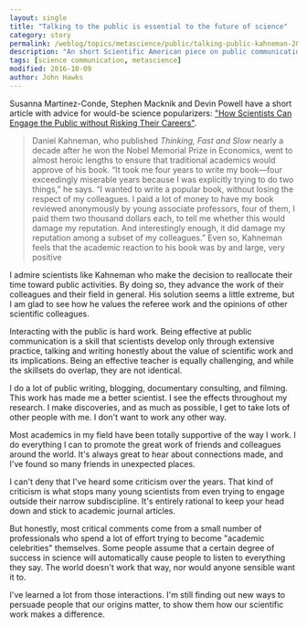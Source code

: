 ```yaml
---
layout: single
title: "Talking to the public is essential to the future of science"
category: story
permalink: /weblog/topics/metascience/public/talking-public-kahneman-2016.html
description: "An short Scientific American piece on public communication of science gets me thinking about my own experience."
tags: [science communication, metascience]
modified: 2016-10-09
author: John Hawks
---
```



Susanna Martinez-Conde, Stephen Macknik and Devin Powell have a short article with advice for would-be science popularizers: <a href="https://www.scientificamerican.com/article/survey-how-scientists-can-engage-the-public-without-risking-their-careers/">"How Scientists Can Engage the Public without Risking Their Careers"</a>.

<blockquote>Daniel Kahneman, who published <em>Thinking, Fast and Slow</em> nearly a decade after he won the Nobel Memorial Prize in Economics, went to almost heroic lengths to ensure that traditional academics would approve of his book. “It took me four years to write my book—four exceedingly miserable years because I was explicitly trying to do two things,” he says. “I wanted to write a popular book, without losing the respect of my colleagues. I paid a lot of money to have my book reviewed anonymously by young associate professors, four of them, I paid them two thousand dollars each, to tell me whether this would damage my reputation. And interestingly enough, it did damage my reputation among a subset of my colleagues.” Even so, Kahneman feels that the academic reaction to his book was by and large, very positive</blockquote>

I admire scientists like Kahneman who make the decision to reallocate their time toward public activities. By doing so, they advance the work of their colleagues and their field in general. His solution seems a little extreme, but I am glad to see how he values the referee work and the opinions of other scientific colleagues.

Interacting with the public is hard work. Being effective at public communication is a skill that scientists develop only through extensive practice, talking and writing honestly about the value of scientific work and its implications. Being an effective teacher is equally challenging, and while the skillsets do overlap, they are not identical.

I do a lot of public writing, blogging, documentary consulting, and filming. This work has made me a better scientist. I see the effects throughout my research. I make discoveries, and as much as possible, I get to take lots of other people with me. I don't want to work any other way.

Most academics in my field have been totally supportive of the way I work. I do everything I can to promote the great work of friends and colleagues around the world. It's always great to hear about connections made, and I've found so many friends in unexpected places.

I can't deny that I've heard some criticism over the years. That kind of criticism is what stops many young scientists from even trying to engage outside their narrow subdiscipline. It's entirely rational to keep your head down and stick to academic journal articles.

But honestly, most critical comments come from a small number of professionals who spend a lot of effort trying to become "academic celebrities" themselves.  Some people assume that a certain degree of success in science will automatically cause people to listen to everything they say. The world doesn't work that way, nor would anyone sensible want it to.

I've learned a lot from those interactions. I'm still finding out new ways to persuade people that our origins matter, to show them how our scientific work makes a difference.





